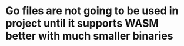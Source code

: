 # Go files are not going to be used in project until it supports WASM better with much smaller binaries

